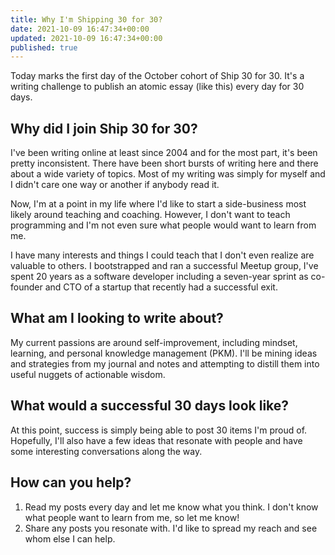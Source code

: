 ```yaml
---
title: Why I'm Shipping 30 for 30?
date: 2021-10-09 16:47:34+00:00
updated: 2021-10-09 16:47:34+00:00
published: true
---
```


Today marks the first day of the October cohort of Ship 30 for 30. It's a writing challenge to publish an atomic essay (like this) every day for 30 days.

## Why did I join Ship 30 for 30?

I've been writing online at least since 2004 and for the most part, it's been pretty inconsistent. There have been short bursts of writing here and there about a wide variety of topics. Most of my writing was simply for myself and I didn't care one way or another if anybody read it.

Now, I'm at a point in my life where I'd like to start a side-business most likely around teaching and coaching. However, I don't want to teach programming and I'm not even sure what people would want to learn from me.

I have many interests and things I could teach that I don't even realize are valuable to others. I bootstrapped and ran a successful Meetup group, I've spent 20 years as a software developer including a seven-year sprint as co-founder and CTO of a startup that recently had a successful exit.

## What am I looking to write about?

My current passions are around self-improvement, including mindset, learning, and personal knowledge management (PKM). I'll be mining ideas and strategies from my journal and notes and attempting to distill them into useful nuggets of actionable wisdom.

## What would a successful 30 days look like?

At this point, success is simply being able to post 30 items I'm proud of. Hopefully, I'll also have a few ideas that resonate with people and have some interesting conversations along the way.

## How can you help?

1. Read my posts every day and let me know what you think. I don't know what people want to learn from me, so let me know!
2. Share any posts you resonate with. I'd like to spread my reach and see whom else I can help.

